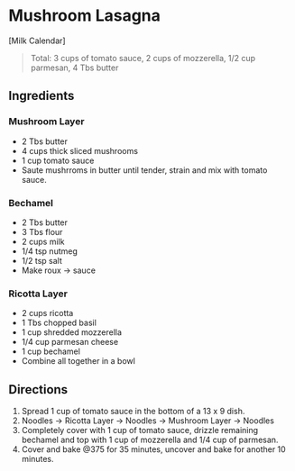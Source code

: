 # Mushroom Lasagna

[Milk Calendar]

> Total: 3 cups of tomato sauce,
> 2 cups of mozzerella,
> 1/2 cup parmesan,
> 4 Tbs butter

## Ingredients
### Mushroom Layer
* 2 Tbs butter
* 4 cups thick sliced mushrooms
* 1 cup tomato sauce
* Saute mushrroms in butter until tender, strain and mix with tomato sauce.

### Bechamel
* 2 Tbs butter
* 3 Tbs flour
* 2 cups milk
* 1/4 tsp nutmeg
* 1/2 tsp salt
* Make roux -> sauce

### Ricotta Layer
* 2 cups ricotta
* 1 Tbs chopped basil
* 1 cup shredded mozzerella
* 1/4 cup parmesan cheese
* 1 cup bechamel
* Combine all together in a bowl

## Directions
1. Spread 1 cup of tomato sauce in the bottom of a 13 x 9 dish.
2. Noodles -> Ricotta Layer -> Noodles -> Mushroom Layer -> Noodles
3. Completely cover with 1 cup of tomato sauce, drizzle remaining bechamel and top with 1 cup of mozzerella and 1/4 cup of parmesan.
4. Cover and bake @375 for 35 minutes, uncover and bake for another 10 minutes.

